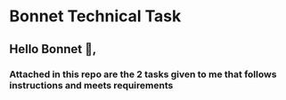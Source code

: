 # Bonnet Technical Task

<h2 >Hello Bonnet 👋, </h2>
<h3 >Attached in this repo are the 2 tasks given to me that follows instructions and meets requirements</h3>
